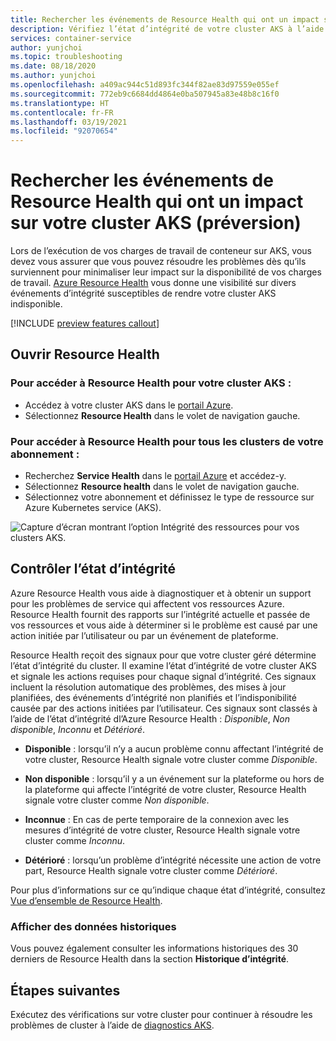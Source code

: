 ```yaml
---
title: Rechercher les événements de Resource Health qui ont un impact sur votre cluster AKS (préversion)
description: Vérifiez l’état d’intégrité de votre cluster AKS à l’aide de Azure Resource Health.
services: container-service
author: yunjchoi
ms.topic: troubleshooting
ms.date: 08/18/2020
ms.author: yunjchoi
ms.openlocfilehash: a409ac944c51d893fc344f82ae83d97559e055ef
ms.sourcegitcommit: 772eb9c6684dd4864e0ba507945a83e48b8c16f0
ms.translationtype: HT
ms.contentlocale: fr-FR
ms.lasthandoff: 03/19/2021
ms.locfileid: "92070654"
---
```

# <a name="check-for-resource-health-events-impacting-your-aks-cluster-preview"></a>Rechercher les événements de Resource Health qui ont un impact sur votre cluster AKS (préversion)


Lors de l’exécution de vos charges de travail de conteneur sur AKS, vous devez vous assurer que vous pouvez résoudre les problèmes dès qu’ils surviennent pour minimaliser leur impact sur la disponibilité de vos charges de travail. [Azure Resource Health](../service-health/resource-health-overview.md) vous donne une visibilité sur divers événements d’intégrité susceptibles de rendre votre cluster AKS indisponible.

[!INCLUDE [preview features callout](./includes/preview/preview-callout.md)]

## <a name="open-resource-health"></a>Ouvrir Resource Health

### <a name="to-access-resource-health-for-your-aks-cluster"></a>Pour accéder à Resource Health pour votre cluster AKS :

- Accédez à votre cluster AKS dans le [portail Azure](https://portal.azure.com).
- Sélectionnez **Resource Health** dans le volet de navigation gauche.

### <a name="to-access-resource-health-for-all-clusters-on-your-subscription"></a>Pour accéder à Resource Health pour tous les clusters de votre abonnement :

- Recherchez **Service Health** dans le [portail Azure](https://portal.azure.com) et accédez-y.
- Sélectionnez **Resource health** dans le volet de navigation gauche.
- Sélectionnez votre abonnement et définissez le type de ressource sur Azure Kubernetes service (AKS).

![Capture d’écran montrant l’option Intégrité des ressources pour vos clusters AKS.](./media/aks-resource-health/resource-health-check.png)

## <a name="check-the-health-status"></a>Contrôler l’état d’intégrité

Azure Resource Health vous aide à diagnostiquer et à obtenir un support pour les problèmes de service qui affectent vos ressources Azure. Resource Health fournit des rapports sur l’intégrité actuelle et passée de vos ressources et vous aide à déterminer si le problème est causé par une action initiée par l’utilisateur ou par un événement de plateforme.

Resource Health reçoit des signaux pour que votre cluster géré détermine l’état d’intégrité du cluster. Il examine l’état d’intégrité de votre cluster AKS et signale les actions requises pour chaque signal d’intégrité. Ces signaux incluent la résolution automatique des problèmes, des mises à jour planifiées, des événements d’intégrité non planifiés et l’indisponibilité causée par des actions initiées par l’utilisateur. Ces signaux sont classés à l’aide de l’état d’intégrité dl’Azure Resource Health : *Disponible*, *Non disponible*, *Inconnu* et *Détérioré*.

- **Disponible** : lorsqu’il n’y a aucun problème connu affectant l’intégrité de votre cluster, Resource Health signale votre cluster comme *Disponible*.

- **Non disponible** : lorsqu’il y a un événement sur la plateforme ou hors de la plateforme qui affecte l’intégrité de votre cluster, Resource Health signale votre cluster comme *Non disponible*.

- **Inconnue** : En cas de perte temporaire de la connexion avec les mesures d’intégrité de votre cluster, Resource Health signale votre cluster comme *Inconnu*.

- **Détérioré** : lorsqu’un problème d’intégrité nécessite une action de votre part, Resource Health signale votre cluster comme *Détérioré*.

Pour plus d’informations sur ce qu’indique chaque état d’intégrité, consultez [Vue d’ensemble de Resource Health](../service-health/resource-health-overview.md#health-status).

### <a name="view-historical-data"></a>Afficher des données historiques

Vous pouvez également consulter les informations historiques des 30 derniers de Resource Health dans la section **Historique d’intégrité**.

## <a name="next-steps"></a>Étapes suivantes

Exécutez des vérifications sur votre cluster pour continuer à résoudre les problèmes de cluster à l’aide de [diagnostics AKS](./concepts-diagnostics.md).